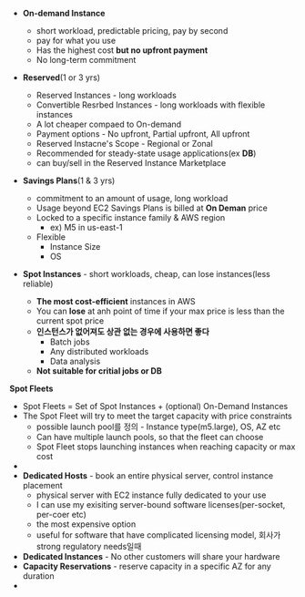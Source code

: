 - **On-demand Instance**
	- short workload, predictable pricing, pay by second
	- pay for what you use
	- Has the highest cost **but no upfront payment**
	- No long-term commitment

- **Reserved**(1 or 3 yrs)
	- Reserved Instances - long workloads
	- Convertible Resrbed Instances - long workloads with flexible instances
	- A lot cheaper compaed to On-demand
	- Payment options - No upfront, Partial upfront, All upfront
	- Reserved Instacne's Scope - Regional or Zonal
	- Recommended for steady-state usage applications(ex **DB**)
	- can buy/sell in the Reserved Instance Marketplace

- **Savings Plans**(1 & 3 yrs)
	- commitment to an amount of usage, long workload
	- Usage beyond EC2 Savings Plans is billed at **On Deman** price
	- Locked to a specific instance family & AWS region
		- ex) M5 in us-east-1
	- Flexible
		- Instance Size
		- OS

- **Spot Instances** - short workloads, cheap, can lose instances(less reliable)
	- **The most cost-efficient** instances in AWS
	- You can **lose** at anh point of time if your max price is less than the current spot price
	- **인스턴스가 없어져도 상관 없는 경우에 사용하면 좋다**
		- Batch jobs
		- Any distributed workloads
		- Data analysis
	- **Not suitable for critial jobs or DB**

**Spot Fleets**
- Spot Fleets = Set of Spot Instances + (optional) On-Demand Instances
- The Spot Fleet will try to meet the target capacity with price constraints
	- possible launch pool를 정의 - Instance type(m5.large), OS, AZ etc
	- Can have multiple launch pools, so that the fleet can choose
	- Spot Fleet stops launching instances when reaching capacity or max cost
-  
- **Dedicated Hosts** - book an entire physical server, control instance placement
	- physical server with EC2 instance fully dedicated to your use
	- I can use my exisiting server-bound software licenses(per-socket, per-coer etc)
	- the most expensive option
	- useful for software that have complicated licensing model, 회사가 strong regulatory needs일때
- **Dedicated Instances** - No other customers will share your hardware
- **Capacity Reservations** - reserve capacity in a specific AZ for any duration
- 